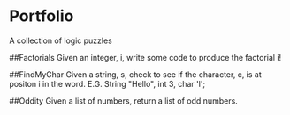 # Portfolio
A collection of logic puzzles


##Factorials
Given an integer, i, write some code to produce the factorial i!


##FindMyChar
Given a string, s, check to see if the character, c, is at positon i in the word.
E.G. String "Hello", int 3, char 'l';


##Oddity
Given a list of numbers, return a list of odd numbers.

